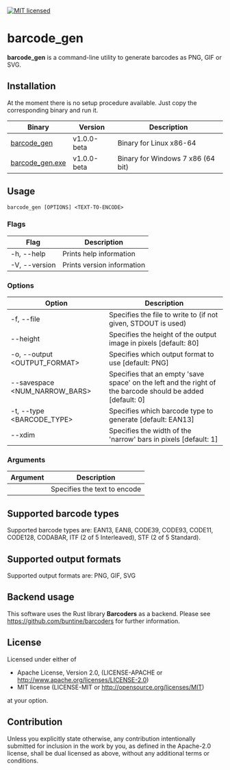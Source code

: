 [![MIT licensed](https://img.shields.io/badge/license-MIT-blue.svg)](./LICENSE)

# barcode_gen

**barcode_gen** is a command-line utility to generate barcodes as PNG, GIF or SVG.

## Installation

At the moment there is no setup procedure available. Just copy the corresponding binary and run it.

| Binary      | Version              | Description                      |
|-------------|----------------------|----------------------------------|
| [barcode_gen](https://github.com/revilo/barcode_gen/releases/download/v1.0-beta/barcode_gen)   | v1.0.0-beta | Binary for Linux x86-64  |
| [barcode_gen.exe](https://github.com/revilo/barcode_gen/releases/download/v1.0-beta/barcode_gen.exe)   | v1.0.0-beta | Binary for Windows 7 x86 (64 bit)  |

## Usage

```
barcode_gen [OPTIONS] <TEXT-TO-ENCODE>
```

### Flags

| Flag                     | Description                      |
|--------------------------|----------------------------------|
| -h, --help               | Prints help information          |
| -V, --version            | Prints version information       |

### Options

| Option                   | Description                      |
|--------------------------|----------------------------------|
| -f, --file <FILENAME>    | Specifies the file to write to (if not given, STDOUT is used)          | 
| --height <PIXELS>        | Specifies the height of the output image in pixels [default: 80]       |
| -o, --output <OUTPUT_FORMAT>    | Specifies which output format to use [default: PNG]             |
| --savespace <NUM_NARROW_BARS>   | Specifies that an empty 'save space' on the left and the right of the barcode should be added [default: 0]     |
| -t, --type <BARCODE_TYPE>       | Specifies which barcode type to generate [default: EAN13]       |
| --xdim <DIM>             | Specifies the width of the 'narrow' bars in pixels [default: 1]        |

### Arguments

| Argument           | Description                          |
|--------------------|--------------------------------------|
| <TEXT-TO-ENCODE>   | Specifies the text to encode         | 

## Supported barcode types

Supported barcode types are:
EAN13, EAN8, CODE39, CODE93, CODE11, CODE128, CODABAR, ITF (2 of 5 Interleaved), STF (2 of 5 Standard).

## Supported output formats

Supported output formats are:
PNG, GIF, SVG

## Backend usage

This software uses the Rust library **Barcoders** as a backend.
Please see https://github.com/buntine/barcoders for further information.

## License

Licensed under either of

- Apache License, Version 2.0, (LICENSE-APACHE or http://www.apache.org/licenses/LICENSE-2.0)
- MIT license (LICENSE-MIT or http://opensource.org/licenses/MIT)

at your option.

## Contribution

Unless you explicitly state otherwise, any contribution intentionally submitted for inclusion in the work by you, as defined in the Apache-2.0 license, shall be dual licensed as above, without any additional terms or conditions.

